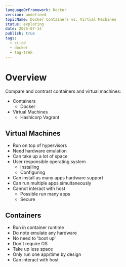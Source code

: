 ```yaml
---
languageOrFramework: Docker
version: undefined
topicName: Docker Containers vs. Virtual Machines
status: exploring
date: 2025-07-14
publish: true
tags:
  - ci-cd
  - docker
  - tag-trek
---
```

# Overview
Compare and contrast containers and virtual machines:
- Containers
    - Docker
- Virtual Machines
    - Hashicorp Vagrant

## Virtual Machines
- Run on top of hypervisors
- Need hardware emulation
- Can take up a lot of space
- User responsible operating system
    - Installing
    - Configuring
- Can install as many apps hardware support
- Can run multiple apps simultaneously
- Cannot interact with host
    - Possible run many apps
    - Secure

## Containers
- Run in container runtime
- Do note emulate any hardware
- No need to 'boot up'
- Don't require OS
- Take up less space
- Only run one app/time by design
- Can interact with host